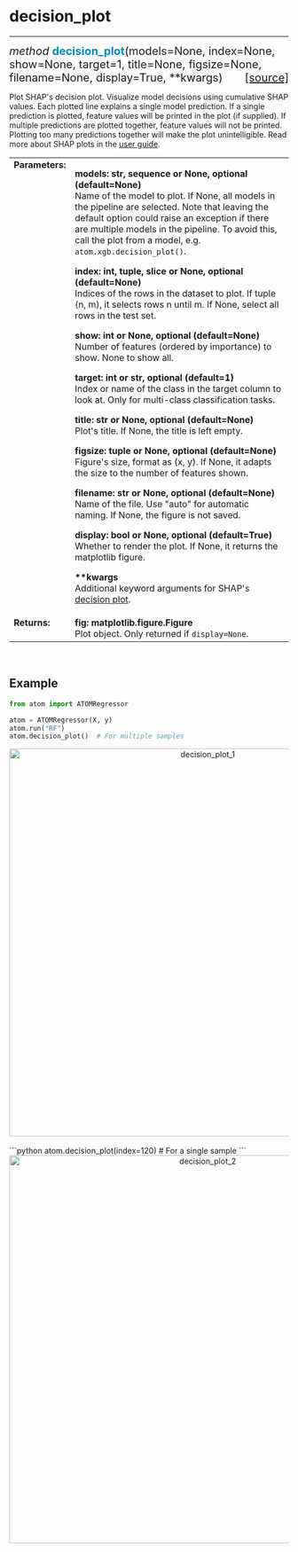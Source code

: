 # decision_plot
---------------

<div style="font-size:20px">
<em>method</em> <strong style="color:#008AB8">decision_plot</strong>(models=None,
index=None, show=None, target=1, title=None, figsize=None, filename=None,
display=True, **kwargs)
<span style="float:right">
<a href="https://github.com/tvdboom/ATOM/blob/master/atom/plots.py#L2822">[source]</a>
</span>
</div>

Plot SHAP's decision plot. Visualize model decisions using cumulative
SHAP values. Each plotted line explains a single model prediction. If
a single prediction is plotted, feature values will be printed in the
plot (if supplied). If multiple predictions are plotted together,
feature values will not be printed. Plotting too many predictions
together will make the plot unintelligible. Read more about SHAP plots
in the [user guide](../../../user_guide/plots/#shap).

<table style="font-size:16px">
<tr>
<td width="20%" class="td_title" style="vertical-align:top"><strong>Parameters:</strong></td>
<td width="80%" class="td_params">
<p>
<strong>models: str, sequence or None, optional (default=None)</strong><br>
Name of the model to plot. If None, all models in the pipeline are
selected. Note that leaving the default option could raise an
exception if there are multiple models in the pipeline. To avoid
this, call the plot from a model, e.g. <code>atom.xgb.decision_plot()</code>.
</p>
<p>
<strong>index: int, tuple, slice or None, optional (default=None)</strong><br>
Indices of the rows in the dataset to plot. If tuple (n, m), it selects rows
n until m. If None, select all rows in the test set.
</p>
<p>
<strong>show: int or None, optional (default=None)</strong><br>
Number of features (ordered by importance) to show. None to show all.
</p>
<p>
<strong>target: int or str, optional (default=1)</strong><br>
Index or name of the class in the target column to look at. Only for
multi-class classification tasks.
</p>
<p>
<strong>title: str or None, optional (default=None)</strong><br>
Plot's title. If None, the title is left empty.
</p>
<p>
<strong>figsize: tuple or None, optional (default=None)</strong><br>
Figure's size, format as (x, y). If None, it adapts the size to the
number of features shown.
</p>
<p>
<strong>filename: str or None, optional (default=None)</strong><br>
Name of the file. Use "auto" for automatic naming.
If None, the figure is not saved.
</p>
<p>
<strong>display: bool or None, optional (default=True)</strong><br>
Whether to render the plot. If None, it returns the matplotlib figure.
</p>
<p>
<strong>**kwargs</strong><br>
Additional keyword arguments for SHAP's <a href="https://shap.readthedocs.io/en/latest/generated/shap.plots.decision.html">decision plot</a>.
</p>
</td>
</tr>
<tr>
<td width="20%" class="td_title" style="vertical-align:top"><strong>Returns:</strong></td>
<td width="80%" class="td_params">
<strong>fig: matplotlib.figure.Figure</strong><br>
Plot object. Only returned if <code>display=None</code>.
</td>
</tr>
</table>
<br />



## Example

```python
from atom import ATOMRegressor

atom = ATOMRegressor(X, y)
atom.run("RF")
atom.decision_plot()  # For multiple samples
```
<div align="center">
    <img src="../../../img/plots/decision_plot_1.png" alt="decision_plot_1" width="700" height="700"/>
</div>
<br>
```python
atom.decision_plot(index=120)  # For a single sample
```
<div align="center">
    <img src="../../../img/plots/decision_plot_2.png" alt="decision_plot_2" width="700" height="700"/>
</div>
